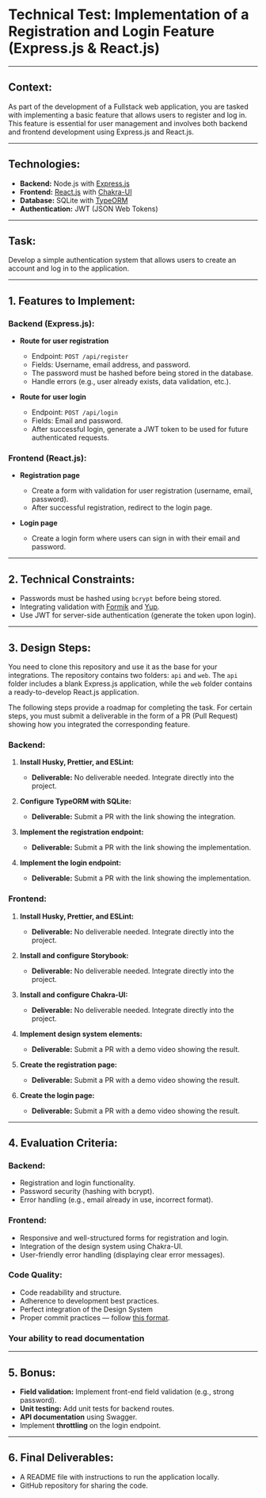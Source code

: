 # Technical Test: Implementation of a Registration and Login Feature (Express.js & React.js)

---

## **Context:**

As part of the development of a Fullstack web application, you are tasked with implementing a basic feature that allows users to register and log in. This feature is essential for user management and involves both backend and frontend development using Express.js and React.js.

---

## **Technologies:**

- **Backend:** Node.js with [Express.js](https://expressjs.com/)
- **Frontend:** [React.js](https://fr.react.dev/) with [Chakra-UI](https://chakra-ui.com/)
- **Database:** SQLite with [TypeORM](https://typeorm.io/)
- **Authentication:** JWT (JSON Web Tokens)

---

## **Task:**

Develop a simple authentication system that allows users to create an account and log in to the application.

---

## **1. Features to Implement:**

### **Backend (Express.js):**

- **Route for user registration**  
  - Endpoint: `POST /api/register`
  - Fields: Username, email address, and password.
  - The password must be hashed before being stored in the database.
  - Handle errors (e.g., user already exists, data validation, etc.).
  
- **Route for user login**  
  - Endpoint: `POST /api/login`
  - Fields: Email and password.
  - After successful login, generate a JWT token to be used for future authenticated requests.

### **Frontend (React.js):**

- **Registration page**  
  - Create a form with validation for user registration (username, email, password).
  - After successful registration, redirect to the login page.
  
- **Login page**  
  - Create a login form where users can sign in with their email and password.

---

## **2. Technical Constraints:**

- Passwords must be hashed using `bcrypt` before being stored.
- Integrating validation with [Formik](https://formik.org/) and [Yup](https://www.npmjs.com/package/yup/v/1.0.0-alpha.3).
- Use JWT for server-side authentication (generate the token upon login).

---

## **3. Design Steps:**

You need to clone this repository and use it as the base for your integrations. The repository contains two folders: `api` and `web`. The `api` folder includes a blank Express.js application, while the `web` folder contains a ready-to-develop React.js application.

The following steps provide a roadmap for completing the task. For certain steps, you must submit a deliverable in the form of a PR (Pull Request) showing how you integrated the corresponding feature.

### **Backend:**

1. **Install Husky, Prettier, and ESLint:**  
   - **Deliverable:** No deliverable needed. Integrate directly into the project.

2. **Configure TypeORM with SQLite:**  
   - **Deliverable:** Submit a PR with the link showing the integration.

3. **Implement the registration endpoint:**  
   - **Deliverable:** Submit a PR with the link showing the implementation.

4. **Implement the login endpoint:**  
   - **Deliverable:** Submit a PR with the link showing the implementation.

### **Frontend:**

1. **Install Husky, Prettier, and ESLint:**  
   - **Deliverable:** No deliverable needed. Integrate directly into the project.

2. **Install and configure Storybook:**  
   - **Deliverable:** No deliverable needed. Integrate directly into the project.

3. **Install and configure Chakra-UI:**  
   - **Deliverable:** No deliverable needed. Integrate directly into the project.

4. **Implement design system elements:**  
   - **Deliverable:** Submit a PR with a demo video showing the result.

5. **Create the registration page:**  
   - **Deliverable:** Submit a PR with a demo video showing the result.

6. **Create the login page:**  
   - **Deliverable:** Submit a PR with a demo video showing the result.

---

## **4. Evaluation Criteria:**

### **Backend:**

- Registration and login functionality.
- Password security (hashing with bcrypt).
- Error handling (e.g., email already in use, incorrect format).

### **Frontend:**

- Responsive and well-structured forms for registration and login.
- Integration of the design system using Chakra-UI.
- User-friendly error handling (displaying clear error messages).

### **Code Quality:**

- Code readability and structure.
- Adherence to development best practices.
- Perfect integration of the Design System
- Proper commit practices — follow [this format](https://lazonedev.github.io/lazone-training-path-docs/docs/tutorial-basics/git/git-conventional-commit-rules).

### **Your ability to read documentation**

---

## **5. Bonus:**

- **Field validation:** Implement front-end field validation (e.g., strong password).
- **Unit testing:** Add unit tests for backend routes.
- **API documentation** using Swagger.
- Implement **throttling** on the login endpoint.

---

## **6. Final Deliverables:**

- A README file with instructions to run the application locally.
- GitHub repository for sharing the code.

